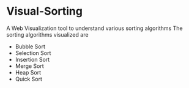 # Visual-Sorting
 A Web Visualization tool to understand various sorting algorithms 
 The sorting algorithms visualized are
 * Bubble Sort
 * Selection Sort
 * Insertion Sort
 * Merge Sort
 * Heap Sort
 * Quick Sort
